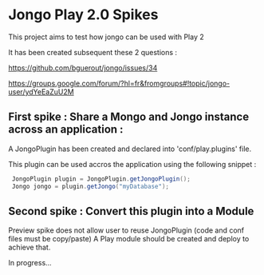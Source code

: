 Jongo Play 2.0 Spikes
=====================================

This project aims to test how jongo can be used with Play 2

It has been created subsequent these 2 questions : 

https://github.com/bguerout/jongo/issues/34

https://groups.google.com/forum/?hl=fr&fromgroups#!topic/jongo-user/ydYeEaZuU2M

First spike : Share a Mongo and Jongo instance across an application :
-----------------------------------------------------------------------
A JongoPlugin has been created and declared into 'conf/play.plugins' file.

This plugin can be used accros the application using the following snippet : 

```java
 JongoPlugin plugin = JongoPlugin.getJongoPlugin();
 Jongo jongo = plugin.getJongo("myDatabase");
```

Second spike : Convert this plugin into a Module
-----------------------------------------------------------------------
Preview spike does not allow user to reuse JongoPlugin (code and conf files must be copy/paste)
A Play module should be created and deploy to achieve that.

In progress...
